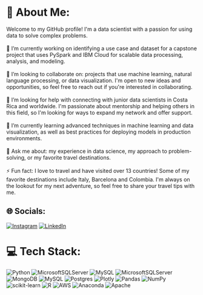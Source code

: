 # 💫 About Me:
Welcome to my GitHub profile! I'm a data scientist with a passion for using data to solve complex problems.<br><br>🔭 I’m currently working on identifying a use case and dataset for a capstone project that uses PySpark and IBM Cloud for scalable data processing, analysis, and modeling.<br><br>👯 I’m looking to collaborate on: projects that use machine learning, natural language processing, or data visualization. I'm open to new ideas and opportunities, so feel free to reach out if you're interested in collaborating.<br><br>🤝 I’m looking for help with connecting with junior data scientists in Costa Rica and worldwide. I'm passionate about mentorship and helping others in this field, so I'm looking for ways to expand my network and offer support.<br><br>🌱 I’m currently learning advanced techniques in machine learning and data visualization, as well as best practices for deploying models in production environments.<br><br>💬 Ask me about: my experience in data science, my approach to problem-solving, or my favorite travel destinations.<br><br>⚡ Fun fact: I love to travel and have visited over 13 countries! Some of my favorite destinations include Italy, Barcelona and Colombia. I'm always on the lookout for my next adventure, so feel free to share your travel tips with me.


## 🌐 Socials:
[![Instagram](https://img.shields.io/badge/Instagram-%23E4405F.svg?logo=Instagram&logoColor=white)](https://instagram.com/solises) [![LinkedIn](https://img.shields.io/badge/LinkedIn-%230077B5.svg?logo=linkedin&logoColor=white)](https://linkedin.com/in/ariel-solis-749805199) 

# 💻 Tech Stack:
![Python](https://img.shields.io/badge/python-3670A0?style=plastic&logo=python&logoColor=ffdd54) ![MicrosoftSQLServer](https://img.shields.io/badge/Microsoft%20SQL%20Sever-CC2927?style=plastic&logo=microsoft%20sql%20server&logoColor=white) ![MySQL](https://img.shields.io/badge/mysql-%2300f.svg?style=plastic&logo=mysql&logoColor=white) ![MicrosoftSQLServer](https://img.shields.io/badge/Microsoft%20SQL%20Sever-CC2927?style=plastic&logo=microsoft%20sql%20server&logoColor=white) ![MongoDB](https://img.shields.io/badge/MongoDB-%234ea94b.svg?style=plastic&logo=mongodb&logoColor=white) ![MySQL](https://img.shields.io/badge/mysql-%2300f.svg?style=plastic&logo=mysql&logoColor=white) ![Postgres](https://img.shields.io/badge/postgres-%23316192.svg?style=plastic&logo=postgresql&logoColor=white) ![Plotly](https://img.shields.io/badge/Plotly-%233F4F75.svg?style=plastic&logo=plotly&logoColor=white) ![Pandas](https://img.shields.io/badge/pandas-%23150458.svg?style=plastic&logo=pandas&logoColor=white) ![NumPy](https://img.shields.io/badge/numpy-%23013243.svg?style=plastic&logo=numpy&logoColor=white) ![scikit-learn](https://img.shields.io/badge/scikit--learn-%23F7931E.svg?style=plastic&logo=scikit-learn&logoColor=white) ![R](https://img.shields.io/badge/r-%23276DC3.svg?style=plastic&logo=r&logoColor=white) ![AWS](https://img.shields.io/badge/AWS-%23FF9900.svg?style=plastic&logo=amazon-aws&logoColor=white) ![Anaconda](https://img.shields.io/badge/Anaconda-%2344A833.svg?style=plastic&logo=anaconda&logoColor=white) ![Apache](https://img.shields.io/badge/apache-%23D42029.svg?style=plastic&logo=apache&logoColor=white)

